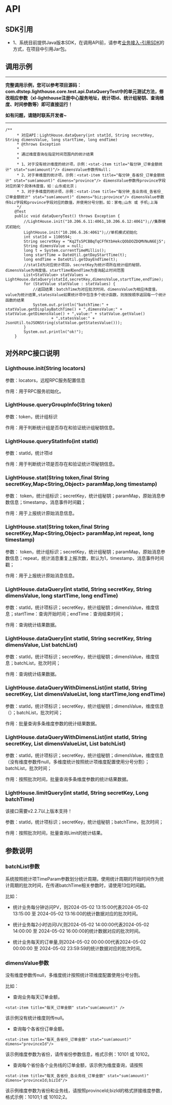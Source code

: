# API

## SDK引用

+ 1、系统目前提供Java版本SDK，在调用API前，请参考[业务接入-引用SDK](/management/04.md)的方式，在项目中引用Jar包。

## 调用示例

----

**完整调用示例，您可以参考项目源码：com.dtstep.lighthouse.core.test.api.DataQueryTest中的单元测试方法，修改相应参数（xl-lighthouse注册中心服务地址，统计项id、统计组秘钥、查询维度、时间参数等）即可直接运行！**

**如有问题，请随时联系开发者~**

----

```
/**
     * 对应API：LightHouse.dataQuery(int statId, String secretKey, String dimensValue, long startTime, long endTime)
     * @throws Exception
     *
     * 通过维度查询在指定时间范围内的统计结果
     *
     * 1、对于没有统计维度的统计项，示例：<stat-item title="每分钟_订单金额统计" stat="sum(amount)"/> dimensValue参数传Null；
     * 2、对于单维度的统计项，示例：<stat-item title="每分钟_各省份_订单金额统计" stat="sum(amount)" dimens="province"/> dimensValue参数传province字段对应的某个具体纬度值，如：山东或北京；
     * 3、对于多维度的统计项，示例：<stat-item title="每分钟_各业务线_各省份_订单金额统计" stat="sum(amount)" dimens="biz;province"/> dimensValue参数传biz字段和province字段对应的数值，并使用分号分割，如：家电;山东 或 手机;上海
     */
    @Test
    public void dataQueryTest() throws Exception {
        //LightHouse.init("10.206.6.11:4061,10.206.6.12:4061");//集群模式初始化
        LightHouse.init("10.206.6.26:4061");//单机模式初始化
        int statId = 1100594;
        String secretKey = "Kq2Ts5PCBBqTqCFfKtbHekcQObDOZDQMVNuN6Ej5";
        String dimensValue = null;
        long t = System.currentTimeMillis();
        long startTime = DateUtil.getDayStartTime(t);
        long endTime = DateUtil.getDayEndTime(t);
        //statId为对应统计项ID，secretKey为统计项所在统计组的秘钥，dimensValue为纬度值，startTime和endTime为查询起止时间范围
        List<StatValue> statValues = LightHouse.dataQuery(statId,secretKey,dimensValue,startTime,endTime);
        for (StatValue statValue : statValues) {
            //返回结果：batchTime为对应批次时间，dimensValue为相应纬度值，value为统计结果,statesValue如果统计项中包含多个统计函数，则按按顺序返回每一个统计函数的结果
            System.out.println("batchTime:" + statValue.getDisplayBatchTime() + ",dimensValue:" + statValue.getDimensValue() + ",value:" + statValue.getValue()
                    + ",statesValue:" + JsonUtil.toJSONString(statValue.getStatesValue()));
        }
        System.out.println("ok!");
    }
```

## 对外RPC接口说明

###  Lighthouse.init(String locators)

参数：locators，远程RPC服务配置信息

作用：用于RPC服务初始化。

###  LightHouse.queryGroupInfo(String token)

参数：token，统计组标识

作用：用于判断统计组是否存在和验证统计组秘钥信息。


###  LightHouse.queryStatInfo(int statId)

参数：statId，统计项id

作用：用于判断统计项是否存在和验证统计项秘钥信息。

### LightHouse.stat(String token,final String secretKey,Map<String,Object> paramMap,long timestamp)

参数： token，统计组标识；secretKey，统计组秘钥；paramMap，原始消息参数信息；timestamp，消息事件时间戳；

作用：用于上报统计原始消息信息。

### LightHouse.stat(String token,final String secretKey,Map<String,Object> paramMap,int repeat, long timestamp)

参数： token，统计组标识；secretKey，统计组秘钥；paramMap，原始消息参数信息；repeat，统计消息重复上报次数，默认为1，timestamp，消息事件时间戳；

作用：用于上报统计原始消息信息。

### LightHouse.dataQuery(int statId, String secretKey, String dimensValue, long startTime, long endTime) 

参数：statId，统计项标识；secretKey，统计组秘钥；dimensValue，维度信息；startTime：查询开始时间；endTime：查询结束时间；

作用：查询统计结果数据。

### LightHouse.dataQuery(int statId, String secretKey, String dimensValue, List<Long> batchList)

参数：statId，统计项标识；secretKey，统计组秘钥；dimensValue，维度信息；batchList，批次时间；

作用：查询统计结果数据。

### LightHouse.dataQueryWithDimensList(int statId, String secretKey, List<String> dimensValueList, long startTime,long endTime)

参数：statId，统计项标识；secretKey，统计组秘钥；dimensValue，维度信息（）；batchList，批次时间；

作用：批量查询多条维度参数的统计结果数据。

### LightHouse.dataQueryWithDimensList(int statId, String secretKey, List<String> dimensValueList, List<Long> batchList) 

参数：statId，统计项标识；secretKey，统计组秘钥；dimensValue，维度信息（没有维度参数传null，多维度统计按照统计项维度配置使用分号分割）；batchList，批次时间；

作用：按照批次时间，批量查询多条维度参数的统计结果数据。

### LightHouse.limitQuery(int statId, String secretKey, Long batchTime)

该接口需要v2.2.7以上版本支持！

参数：statId，统计项标识；secretKey，统计组秘钥；batchTime，批次时间；

作用：按照批次时间，批量查询Limit的统计结果。

## 参数说明

### batchList参数

系统按照统计项TimeParam参数划分统计周期，使用统计周期的开始时间作为统计周期的批次时间，在传递batchTime相关参数时，请使用13位时间戳。

比如：

+ 统计业务每分钟访问PV，则2024-05-02 13:15:00代表2024-05-02 13:15:00 至 2024-05-02 13:16:00的统计数据对应的批次时间。

+ 统计业务每2小时访问UV,则2024-05-02 14:00:00代表2024-05-02 14:00:00 至 2024-05-02 16:00:00的统计数据对应的批次时间。

+ 统计业务每天的订单量,则2024-05-02 00:00:00代表2024-05-02 00:00:00 至 2024-05-02 23:59:59的统计数据对应的批次时间。

### dimensValue参数

没有维度参数传null，多维度统计按照统计项维度配置使用分号分割。

比如：
+ 查询业务每天订单金额，

```
<stat-item title="每天_订单金额" stat="sum(amount)" />
```

该示例没有统计维度则传null。


+ 查询每个各省份订单金额。

```
<stat-item title="每天_各省份_订单金额" stat="sum(amount)" dimens="provinceId"/>
```
该示例维度参数为省份，请传省份参数信息，格式示例：10101 或 10102。

+ 查询每个省份各个业务线的订单金额，该示例为维度查询，请按照

```
<stat-item title="每天_各省份_各业务线_订单金额" stat="sum(amount)" dimens="provinceId;bizId"/>
```

该示例维度参数为省份和业务线，请按照provinceId;bizId的格式拼接维度参数，格式示例：10101;1  或 10102;2。